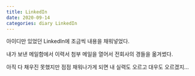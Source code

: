```yaml
---
title: LinkedIn
date: 2020-09-14
categories: diary LinkedIn
---
```

아이디만 있었던 LinkedIn에 조금씩 내용을 채워넣었다.

내가 보낸 메일함에서 이력서 첨부 메일을 열어서 전회사의 경들을 옮겨썼다.

아직 다 채우진 못했지만 점점 채워나가게 되면 내 실력도 오르고 대우도 오르겠지... 
